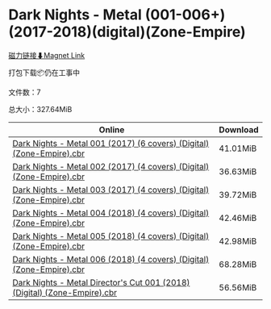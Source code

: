 # Dark Nights - Metal (001-006+)(2017-2018)(digital)(Zone-Empire)

[磁力链接⬇Magnet Link](magnet:?xt=urn:btih:8dcfc238ed86f2c337c39e00936f803c9f2b316f&dn=Dark%20Nights%20-%20Metal%20%28001-006%2B%29%282017-2018%29%28digital%29%28Zone-Empire%29)

打包下载📦仍在工事中

文件数：7

总大小：327.64MiB

Online | Download
--- | ---
[Dark Nights - Metal 001 (2017) (6 covers) (Digital) (Zone-Empire).cbr](https://github.com/alicewish/markdown/blob/master/comic/Dark-Nights-Metal-001-2017-6-covers-Digital-Zone-Empire-cbr.md) | 41.01MiB
[Dark Nights - Metal 002 (2017) (4 covers) (Digital) (Zone-Empire).cbr](https://github.com/alicewish/markdown/blob/master/comic/Dark-Nights-Metal-002-2017-4-covers-Digital-Zone-Empire-cbr.md) | 36.63MiB
[Dark Nights - Metal 003 (2017) (4 covers) (Digital) (Zone-Empire).cbr](https://github.com/alicewish/markdown/blob/master/comic/Dark-Nights-Metal-003-2017-4-covers-Digital-Zone-Empire-cbr.md) | 39.72MiB
[Dark Nights - Metal 004 (2018) (4 covers) (Digital) (Zone-Empire).cbr](https://github.com/alicewish/markdown/blob/master/comic/Dark-Nights-Metal-004-2018-4-covers-Digital-Zone-Empire-cbr.md) | 42.46MiB
[Dark Nights - Metal 005 (2018) (4 covers) (Digital) (Zone-Empire).cbr](https://github.com/alicewish/markdown/blob/master/comic/Dark-Nights-Metal-005-2018-4-covers-Digital-Zone-Empire-cbr.md) | 42.98MiB
[Dark Nights - Metal 006 (2018) (4 covers) (Digital) (Zone-Empire).cbr](https://github.com/alicewish/markdown/blob/master/comic/Dark-Nights-Metal-006-2018-4-covers-Digital-Zone-Empire-cbr.md) | 68.28MiB
[Dark Nights - Metal Director's Cut 001 (2018) (Digital) (Zone-Empire).cbr](https://github.com/alicewish/markdown/blob/master/comic/Dark-Nights-Metal-Directors-Cut-001-2018-Digital-Zone-Empire-cbr.md) | 56.56MiB